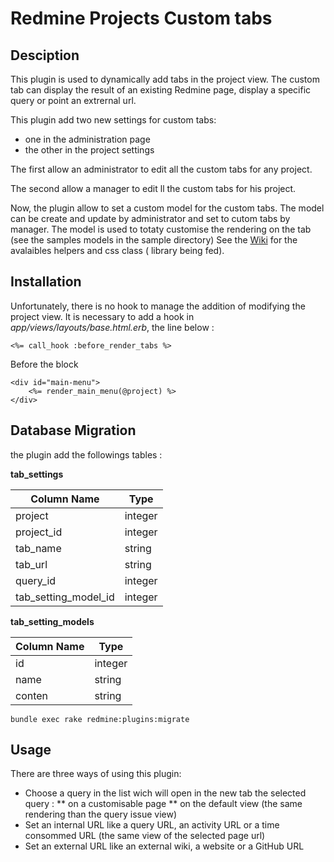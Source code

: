 Redmine Projects Custom tabs
=========================================

Desciption
------------
This plugin is used to dynamically add tabs in the project view.
The custom tab can display the result of an existing Redmine page, display a specific query or point an extrernal url.

This plugin add two new settings for custom tabs:
* one in the administration page
* the other in the project settings

The first allow an administrator to edit all the custom tabs for any project.

The second allow a manager to edit ll the custom tabs for his project.

Now, the plugin allow to set a custom model for the custom tabs.
The model can be create and update by administrator and set to cutom tabs by manager.
The model is used to totaty customise the rendering on the tab (see the samples models in the sample directory)
See the [Wiki](https://github.com/NicolasFeron/redmine_project_custom_tabs/wiki) for the avalaibles helpers and css class (
library being fed).

Installation
------------
Unfortunately, there is no hook to manage the addition of modifying the project view.
It is necessary to add a hook in  *app/views/layouts/base.html.erb*, the line below :

```
<%= call_hook :before_render_tabs %>
```

Before the block

```
<div id="main-menu">
    <%= render_main_menu(@project) %>
</div>
```

Database Migration
------------

the plugin add the followings tables :

**tab_settings**

| Column Name          | Type    |
| ---------------------|---------|
| project              | integer |
| project_id           | integer |
| tab_name             | string  | 
| tab_url              | string  | 
| query_id             | integer |
| tab_setting_model_id | integer | 

**tab_setting_models**

| Column Name          | Type    |
| ---------------------|---------|
| id                   | integer |
| name                 | string  | 
| conten               | string  | 


```
bundle exec rake redmine:plugins:migrate
```


Usage
------------

There are three ways of using this plugin:
* Choose a query in the list wich will open in the new tab the selected query :
** on a customisable page
** on the default view (the same rendering than the query issue view)
* Set an internal URL like a query URL, an activity URL or a time consommed URL (the same view of the selected page url)
* Set an external URL like an external wiki, a website or a GitHub URL